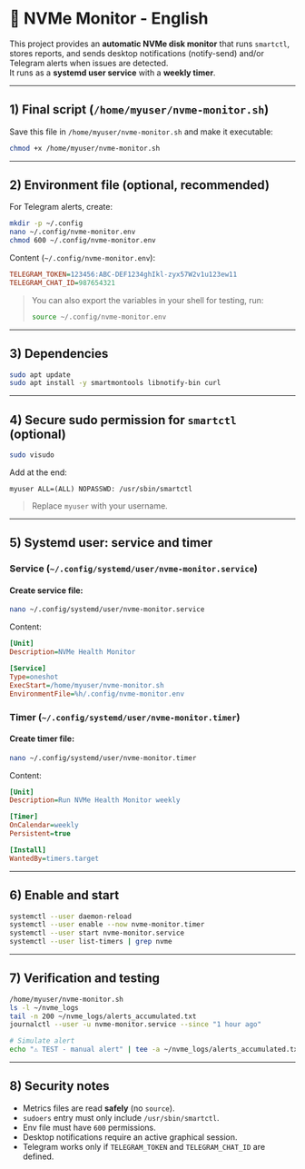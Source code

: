 # 📘 NVMe Monitor - English

This project provides an **automatic NVMe disk monitor** that runs `smartctl`, stores reports, and sends desktop notifications (notify-send) and/or Telegram alerts when issues are detected.  
It runs as a **systemd user service** with a **weekly timer**.

---

## 1) Final script (`/home/myuser/nvme-monitor.sh`)

Save this file in `/home/myuser/nvme-monitor.sh` and make it executable:

```bash
chmod +x /home/myuser/nvme-monitor.sh
````

---

## 2) Environment file (optional, recommended)

For Telegram alerts, create:

```bash
mkdir -p ~/.config
nano ~/.config/nvme-monitor.env
chmod 600 ~/.config/nvme-monitor.env
```

Content (`~/.config/nvme-monitor.env`):

```ini
TELEGRAM_TOKEN=123456:ABC-DEF1234ghIkl-zyx57W2v1u123ew11
TELEGRAM_CHAT_ID=987654321
```

> You can also export the variables in your shell for testing, run:
> ```bash
> source ~/.config/nvme-monitor.env
> ```

---

## 3) Dependencies

```bash
sudo apt update
sudo apt install -y smartmontools libnotify-bin curl
```

---

## 4) Secure sudo permission for `smartctl` (optional)

```bash
sudo visudo
```

Add at the end:

```
myuser ALL=(ALL) NOPASSWD: /usr/sbin/smartctl
```

> Replace `myuser` with your username.

---

## 5) Systemd user: service and timer

### Service (`~/.config/systemd/user/nvme-monitor.service`)

#### Create service file:
```bash
nano ~/.config/systemd/user/nvme-monitor.service
```

Content:
```ini
[Unit]
Description=NVMe Health Monitor

[Service]
Type=oneshot
ExecStart=/home/myuser/nvme-monitor.sh
EnvironmentFile=%h/.config/nvme-monitor.env
```

### Timer (`~/.config/systemd/user/nvme-monitor.timer`)

#### Create timer file:
```bash
nano ~/.config/systemd/user/nvme-monitor.timer
```

Content:
```ini
[Unit]
Description=Run NVMe Health Monitor weekly

[Timer]
OnCalendar=weekly
Persistent=true

[Install]
WantedBy=timers.target
```

---

## 6) Enable and start

```bash
systemctl --user daemon-reload
systemctl --user enable --now nvme-monitor.timer
systemctl --user start nvme-monitor.service
systemctl --user list-timers | grep nvme
```

---

## 7) Verification and testing

```bash
/home/myuser/nvme-monitor.sh
ls -l ~/nvme_logs
tail -n 200 ~/nvme_logs/alerts_accumulated.txt
journalctl --user -u nvme-monitor.service --since "1 hour ago"

# Simulate alert
echo "⚠️ TEST - manual alert" | tee -a ~/nvme_logs/alerts_accumulated.txt
```

---

## 8) Security notes

* Metrics files are read **safely** (no `source`).
* `sudoers` entry must only include `/usr/sbin/smartctl`.
* Env file must have `600` permissions.
* Desktop notifications require an active graphical session.
* Telegram works only if `TELEGRAM_TOKEN` and `TELEGRAM_CHAT_ID` are defined.
